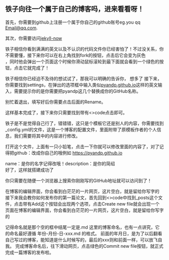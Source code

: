 ## 铁子向往一个属于自己的博客吗，进来看看呀！

首先，你需要到github上注册一个属于你自己的github账号eg.you qq Email@qq.com.

其次，你需要访问[jekyll-now](“https://github.com/barryclark/jekyll-now)

铁子相信你看到满满的英文以及不认识的代码文件你已经害怕了！不过没关系，你不需要懂，接下来你可以在右上角找到fork的按钮，点击后它会变为灰色  
，同时他会弹出一个页面这个时候你滑动鼠标滚轮到最下面就会看到一个绿色的按钮，点击它就完成了！

铁子相信你已经迫不及待的想试试了，那我可以明确的告诉你， 想多了 接下来，你需要找到settings，在弹出的选项框中输入类似[pyandp.github.io](“https://pyandp.github.io”)这样的英文输入，需要提示你的是你需要把pyandp这几个替换成你的GitHub名称。

别忙着退出，填写好后你需要点击后面的Rename。

这样基本完成了，接下来你只需要找到带有<>code点击即可。

铁子是不是觉得自己行了，错错错，这只是个模板它还是别人的内容，你需要找到\_config.yml的文件，这是一个博客的配置文件，里面附带了原模板作者的个人信息，我们需要将其中的内容进行修改。

打开这个文件，上面有一只小铅笔，点击一下你就可以修改里面的内容了，对了记得把github：改成你自己的哦例如 https://pyandp.github.io

name：是你的名字记得改哦！description：是你的简绍  
好了，这样就搭建成功了

你只需要在随便一个浏览器上搜索你刚刚写的GitHub地址就可以访问到了！


在博客的编辑界面，你会看到白茫茫的一片网页，这片空白，就是留给你写字的 接下来我会教你如何发布你的第一篇论文，首先回到<>code中找到\_posts这个文件，点击带有Add这个按钮会出现两个选项，点击Create new file就会出现一个页面在博客的编辑界面，你会看到白茫茫的一片网页，这片空白，就是留给你写字的

记得命名就是那个空的框中结尾一定是.md 这里的博客命名，也有一点讲究，它的命名最好遵循 年份-月份-日-xxx.md 的格式。 前面的年月日，是为了以后翻看自己写过的博客，能知道是什么时候写的，最后的xxx则和前面一样，可以放飞自我。 完成博客命名后，往下滑动网页，点击绿色的Commit new file按钮，就正式完成一篇博客的发布啦。
